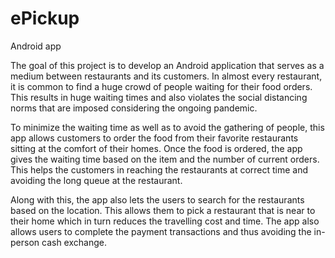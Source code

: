 # ePickup
Android app


The goal of this project is to develop an Android application that serves as a medium between restaurants and its customers. In almost every restaurant, it is common to find a huge crowd of people waiting for their food orders. This results in huge waiting times and also violates the social distancing norms that are imposed considering the ongoing pandemic.

To minimize the waiting time as well as to avoid the gathering of people, this app allows customers to order the food from their favorite restaurants sitting at the comfort of their homes. Once the food is ordered, the app gives the waiting time based on the item and the number of current orders. This helps the customers in reaching the restaurants at correct time and avoiding the long queue at the restaurant.

Along with this, the app also lets the users to search for the restaurants based on the location. This allows them to pick a restaurant that is near to their home which in turn reduces the travelling cost and time. The app also allows users to complete the payment transactions and thus avoiding the in-person cash exchange.
